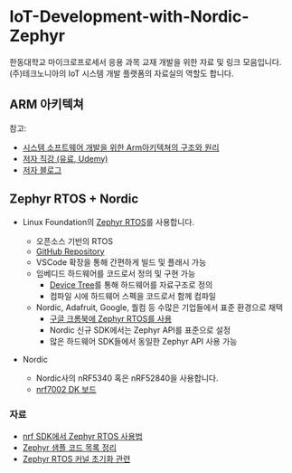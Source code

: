 # IoT-Development-with-Nordic-Zephyr
한동대학교 마이크로프로세서 응용 과목 교재 개발을 위한 자료 및 링크 모음입니다.
(주)테크노니아의 IoT 시스템 개발 플랫폼의 자료실의 역할도 합니다.

## ARM 아키텍쳐

참고:

- [시스템 소프트웨어 개발을 위한 Arm아키텍쳐의 구조와 원리](https://www.aladin.co.kr/shop/wproduct.aspx?ItemId=318773448&start=slayer)
- [저자 직강 (유료, Udemy)](https://www.udemy.com/course/austin-armv8_v7_arch1/?referralCode=4D1703A5611F14D1FD50) 
- [저자 블로그](https://austindhkim.tistory.com/)

## Zephyr RTOS + Nordic

- Linux Foundation의 [Zephyr RTOS](https://zephyrproject.org/)를 사용합니다.
    - 오픈소스 기반의 RTOS
    - [GitHub Repository](https://github.com/zephyrproject-rtos/zephyr)
    - VSCode 확장을 통해 간편하게 빌드 및 플래시 가능
    - 임베디드 하드웨어를 코드로서 정의 및 구현 가능
        - [Device Tree](https://docs.zephyrproject.org/latest/build/dts/index.html)를 통해 하드웨어를 자료구조로 정의
        - 컴파일 시에 하드웨어 스펙을 코드로서 함께 컴파일
    - Nordic, Adafruit, Google, 퀄컴 등 수많은 기업들에서 표준 환경으로 채택
        - [구글 크롬북에 Zephyr RTOS를 사용](https://zephyrproject.org/chromeoss-embedded-controller/)
        - Nordic 신규 SDK에서는 Zephyr API를 표준으로 설정
        - 많은 하드웨어 SDK들에서 동일한 Zephyr API 사용 가능

- Nordic
    - Nordic사의 nRF5340 혹은 nRF52840을 사용합니다.
    - [nrf7002 DK 보드](https://www.nordicsemi.com/Products/Development-hardware/nRF7002-DK)

### 자료

- [nrf SDK에서 Zephyr RTOS 사용법](./docs/nrf_sdk_zephyr_basic.md)
- [Zephyr 샘플 코드 목록 정리](./docs/zephyr_samples.md)
- [Zephyr RTOS 커널 초기화 관련](./docs/kernel_init.md)
